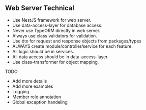 ## Web Server Technical

- Use NestJS framework for web server.
- Use data-access-layer for database access.
- Never use TypeORM directly in web server.
- Always use class validators for validation.
- Use dto for request and response objects from packages/types
- ALWAYS create module/controller/service for each feature.
- All logic should be in services.
- All data access should be in data-access-layer.
- Use class-transformer for object mapping.

TODO

- Add more details
- Add more examples
- Logging
- Member role annotation
- Global exception handeling
